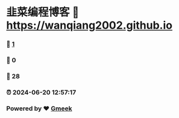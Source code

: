 # 韭菜编程博客 :link: https://wanqiang2002.github.io 
### :page_facing_up: [1](https://wanqiang2002.github.io/tag.html) 
### :speech_balloon: 0 
### :hibiscus: 28 
### :alarm_clock: 2024-06-20 12:57:17 
### Powered by :heart: [Gmeek](https://github.com/Meekdai/Gmeek)

